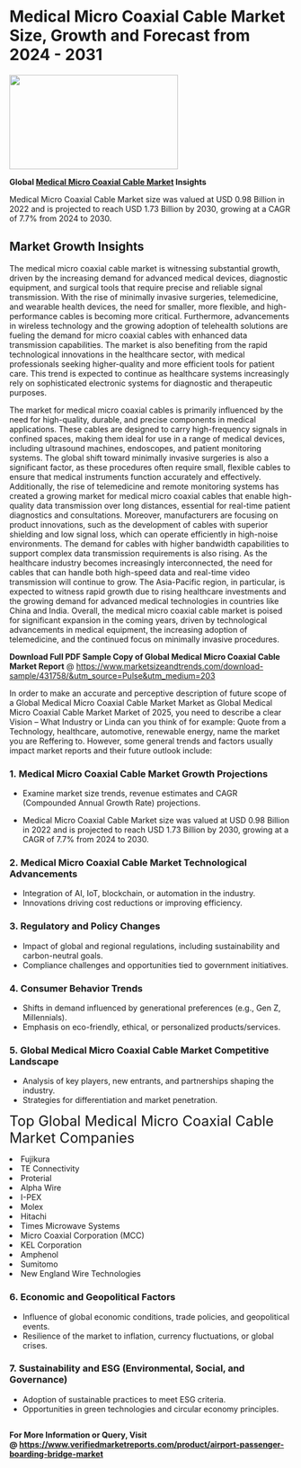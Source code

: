 <H1>Medical Micro Coaxial Cable Market Size, Growth and Forecast from 2024 - 2031</H1><img class="aligncenter size-medium wp-image-584254" src="https://thirdeyenews.in/wp-content/uploads/2024/09/Global-Market-Research-300x168.jpeg" alt="" width="300" height="168" /><p><strong>Global&nbsp;<a href="https://www.marketsizeandtrends.com/download-sample/431758/&amp;utm_source=Pulse&amp;utm_medium=203">Medical Micro Coaxial Cable Market</a> Insights</strong></p><p>Medical Micro Coaxial Cable Market size was valued at USD 0.98 Billion in 2022 and is projected to reach USD 1.73 Billion by 2030, growing at a CAGR of 7.7% from 2024 to 2030.</p><p><h2>Market Growth Insights</h2> <p>The medical micro coaxial cable market is witnessing substantial growth, driven by the increasing demand for advanced medical devices, diagnostic equipment, and surgical tools that require precise and reliable signal transmission. With the rise of minimally invasive surgeries, telemedicine, and wearable health devices, the need for smaller, more flexible, and high-performance cables is becoming more critical. Furthermore, advancements in wireless technology and the growing adoption of telehealth solutions are fueling the demand for micro coaxial cables with enhanced data transmission capabilities. The market is also benefiting from the rapid technological innovations in the healthcare sector, with medical professionals seeking higher-quality and more efficient tools for patient care. This trend is expected to continue as healthcare systems increasingly rely on sophisticated electronic systems for diagnostic and therapeutic purposes. </p> <p>The market for medical micro coaxial cables is primarily influenced by the need for high-quality, durable, and precise components in medical applications. These cables are designed to carry high-frequency signals in confined spaces, making them ideal for use in a range of medical devices, including ultrasound machines, endoscopes, and patient monitoring systems. The global shift toward minimally invasive surgeries is also a significant factor, as these procedures often require small, flexible cables to ensure that medical instruments function accurately and effectively. Additionally, the rise of telemedicine and remote monitoring systems has created a growing market for medical micro coaxial cables that enable high-quality data transmission over long distances, essential for real-time patient diagnostics and consultations. Moreover, manufacturers are focusing on product innovations, such as the development of cables with superior shielding and low signal loss, which can operate efficiently in high-noise environments. The demand for cables with higher bandwidth capabilities to support complex data transmission requirements is also rising. As the healthcare industry becomes increasingly interconnected, the need for cables that can handle both high-speed data and real-time video transmission will continue to grow. The Asia-Pacific region, in particular, is expected to witness rapid growth due to rising healthcare investments and the growing demand for advanced medical technologies in countries like China and India. Overall, the medical micro coaxial cable market is poised for significant expansion in the coming years, driven by technological advancements in medical equipment, the increasing adoption of telemedicine, and the continued focus on minimally invasive procedures. </p><p><span class=""><strong>Download Full PDF Sample Copy of Global Medical Micro Coaxial Cable Market Report</strong> @ <a href="https://www.marketsizeandtrends.com/download-sample/431758/&amp;utm_source=Pulse&amp;utm_medium=203" target="_blank">https://www.marketsizeandtrends.com/download-sample/431758/&amp;utm_source=Pulse&amp;utm_medium=203</a></span></p><p>In order to make an accurate and perceptive description of future scope of a Global&nbsp;Medical Micro Coaxial Cable Market Market as Global&nbsp;Medical Micro Coaxial Cable Market Market of 2025, you need to describe a clear Vision &ndash; What Industry or Linda can you think of for example: Quote from a Technology, healthcare, automotive, renewable energy, name the market you are Reffering to. However, some general trends and factors usually impact market reports and their future outlook include:</p><h3>1.&nbsp;<strong>Medical Micro Coaxial Cable Market Growth Projections</strong></h3><ul><li>Examine market size trends, revenue estimates and CAGR (Compounded Annual Growth Rate) projections.</li><li><p>Medical Micro Coaxial Cable Market size was valued at USD 0.98 Billion in 2022 and is projected to reach USD 1.73 Billion by 2030, growing at a CAGR of 7.7% from 2024 to 2030.</p></li></ul><h3>2.&nbsp;<strong>Medical Micro Coaxial Cable Market Technological Advancements</strong></h3><ul><li>Integration of AI, IoT, blockchain, or automation in the industry.</li><li>Innovations driving cost reductions or improving efficiency.</li></ul><h3>3.&nbsp;<strong>Regulatory and Policy Changes</strong></h3><ul><li>Impact of global and regional regulations, including sustainability and carbon-neutral goals.</li><li>Compliance challenges and opportunities tied to government initiatives.</li></ul><h3>4.&nbsp;<strong>Consumer Behavior Trends</strong></h3><ul><li>Shifts in demand influenced by generational preferences (e.g., Gen Z, Millennials).</li><li>Emphasis on eco-friendly, ethical, or personalized products/services.</li></ul><h3>5.&nbsp;<strong>Global Medical Micro Coaxial Cable Market Competitive Landscape</strong></h3><ul><li>Analysis of key players, new entrants, and partnerships shaping the industry.</li><li>Strategies for differentiation and market penetration.</li></ul><p data-pm-slice="1 1 []"><span style="color: inherit; font-family: inherit; font-size: 25px;">Top Global Medical Micro Coaxial Cable Market Companies</span></p><div class="" data-test-id=""><p><li>Fujikura</li><li> TE Connectivity</li><li> Proterial</li><li> Alpha Wire</li><li> I-PEX</li><li> Molex</li><li> Hitachi</li><li> Times Microwave Systems</li><li> Micro Coaxial Corporation (MCC)</li><li> KEL Corporation</li><li> Amphenol</li><li> Sumitomo</li><li> New England Wire Technologies</li></p></div><h3>6.&nbsp;<strong>Economic and Geopolitical Factors</strong></h3><ul><li>Influence of global economic conditions, trade policies, and geopolitical events.</li><li>Resilience of the market to inflation, currency fluctuations, or global crises.</li></ul><h3>7.&nbsp;<strong>Sustainability and ESG (Environmental, Social, and Governance)</strong></h3><ul><li>Adoption of sustainable practices to meet ESG criteria.</li><li>Opportunities in green technologies and circular economy principles.</li></ul><h2><strong style="font-size: 14px;">For More Information or Query, Visit @&nbsp;</strong><a style="background-color: #ffffff; font-size: 14px;" href="https://www.marketsizeandtrends.com/report/medical-micro-coaxial-cable-market/" target="_blank">https://www.verifiedmarketreports.com/product/airport-passenger-boarding-bridge-market</a></h2>
